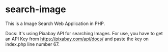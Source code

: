 # search-image
This is a Image Search Web Application in PHP.

Docs:
It's using Pixabay API for searching Images. 
For use, you have to get an API Key from https://pixabay.com/api/docs/ and paste the key on index.php line number 67.
